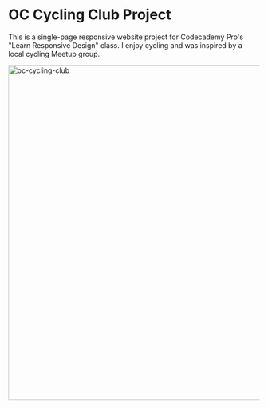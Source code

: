 # OC Cycling Club Project

This is a single-page responsive website project for Codecademy Pro's "Learn Responsive Design" class. I enjoy cycling and was inspired by a local cycling Meetup group.

<img width="670" alt="oc-cycling-club" src="https://user-images.githubusercontent.com/60168324/136477568-de367ca2-afc0-40ec-b0ee-b02dabab5b86.png">
